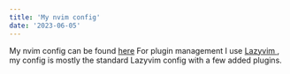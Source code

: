 ```yaml
---
title: 'My nvim config'
date: '2023-06-05'
---
```


My nvim config can be found [here](https://github.com/c0ruptqq/neovim-dots/tree/main) 
For plugin management I use [Lazyvim ](https://www.lazyvim.org/), my config is mostly the standard Lazyvim config with a few added plugins. 

